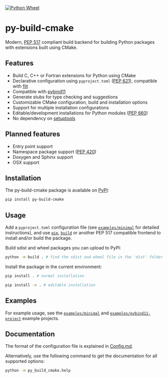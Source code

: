 [![Python Wheel](https://github.com/tttapa/py-build-cmake/actions/workflows/wheel.yml/badge.svg)](https://github.com/tttapa/py-build-cmake/actions/workflows/wheel.yml)

# py-build-cmake

Modern, [PEP 517](https://www.python.org/dev/peps/pep-0517/) compliant build
backend for building Python packages with extensions built using CMake.

## Features

 - Build C, C++ or Fortran extensions for Python using CMake
 - Declarative configuration using `pyproject.toml` ([PEP 621](https://www.python.org/dev/peps/pep-0621/)), compatible with
   [flit](https://github.com/pypa/flit)
 - Compatible with [pybind11](https://github.com/pybind/pybind11)
 - Generate stubs for type checking and suggestions
 - Customizable CMake configuration, build and installation options
 - Support for multiple installation configurations
 - Editable/development installations for Python modules ([PEP 660](https://www.python.org/dev/peps/pep-0660/))
 - No dependency on [setuptools](https://github.com/pypa/setuptools)

## Planned features

 - Entry point support
 - Namespace package support ([PEP 420](https://www.python.org/dev/peps/pep-0420/))
 - Doxygen and Sphinx support
 - OSX support

## Installation

The py-build-cmake package is available on
[PyPI](https://pypi.org/project/py-build-cmake/):

```sh
pip install py-build-cmake
```

## Usage

Add a `pyproject.toml` configuration file
(see [`examples/minimal`](https://github.com/tttapa/py-build-cmake/tree/main/examples/minimal)
for detailed instructions), and use
[`pip`](https://github.com/pypa/pip), [`build`](https://github.com/pypa/build)
or another PEP 517 compatible frontend to install and/or build the package.

Build sdist and wheel packages you can upload to PyPI:
```sh
python -m build . # find the sdist and wheel file in the 'dist' folder
```

Install the package in the current environment:
```sh
pip install . # normal installation
```
```sh
pip install -e . # editable installation
```

## Examples

For example usage, see the [`examples/minimal`](https://github.com/tttapa/py-build-cmake/tree/main/examples/minimal)
and [`examples/pybind11-project`](https://github.com/tttapa/py-build-cmake/tree/main/examples/pybind11-project)
example projects.

## Documentation

The format of the configuration file is explained in 
[Config.md](https://github.com/tttapa/py-build-cmake/blob/main/Config.md).

Alternatively, use the following command to get the documentation for all
supported options:
```sh
python -m py_build_cmake.help
```
